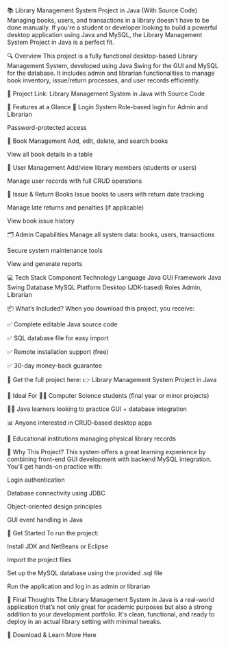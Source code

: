 📚 Library Management System Project in Java (With Source Code)
Managing books, users, and transactions in a library doesn't have to be done manually. If you're a student or developer looking to build a powerful desktop application using Java and MySQL, the Library Management System Project in Java is a perfect fit.

🔍 Overview
This project is a fully functional desktop-based Library Management System, developed using Java Swing for the GUI and MySQL for the database. It includes admin and librarian functionalities to manage book inventory, issue/return processes, and user records efficiently.

🔗 Project Link: Library Management System in Java with Source Code

🧩 Features at a Glance
🔐 Login System
Role-based login for Admin and Librarian

Password-protected access

📖 Book Management
Add, edit, delete, and search books

View all book details in a table

👤 User Management
Add/view library members (students or users)

Manage user records with full CRUD operations

📅 Issue & Return Books
Issue books to users with return date tracking

Manage late returns and penalties (if applicable)

View book issue history

🗂 Admin Capabilities
Manage all system data: books, users, transactions

Secure system maintenance tools

View and generate reports

💻 Tech Stack
Component	Technology
Language	Java
GUI Framework	Java Swing
Database	MySQL
Platform	Desktop (JDK-based)
Roles	Admin, Librarian

📦 What’s Included?
When you download this project, you receive:

✅ Complete editable Java source code

✅ SQL database file for easy import

✅ Remote installation support (free)

✅ 30-day money-back guarantee

🔗 Get the full project here:
👉 Library Management System Project in Java

🎯 Ideal For
🧑‍🎓 Computer Science students (final year or minor projects)

👨‍💻 Java learners looking to practice GUI + database integration

📊 Anyone interested in CRUD-based desktop apps

🏫 Educational institutions managing physical library records

🧠 Why This Project?
This system offers a great learning experience by combining front-end GUI development with backend MySQL integration. You’ll get hands-on practice with:

Login authentication

Database connectivity using JDBC

Object-oriented design principles

GUI event handling in Java

🚀 Get Started
To run the project:

Install JDK and NetBeans or Eclipse

Import the project files

Set up the MySQL database using the provided .sql file

Run the application and log in as admin or librarian

📝 Final Thoughts
The Library Management System in Java is a real-world application that’s not only great for academic purposes but also a strong addition to your development portfolio. It's clean, functional, and ready to deploy in an actual library setting with minimal tweaks.

🔗 Download & Learn More Here


